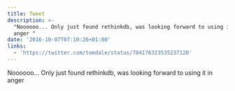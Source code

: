 ```yaml
---
title: Tweet
description: >-
  "Noooooo... Only just found rethinkdb, was looking forward to using it in
  anger "
date: '2016-10-07T07:10:26+01:00'
links:
  - 'https://twitter.com/tomdale/status/784176323535237120'
---
```

Noooooo... Only just found rethinkdb, was looking forward to using it in anger 
